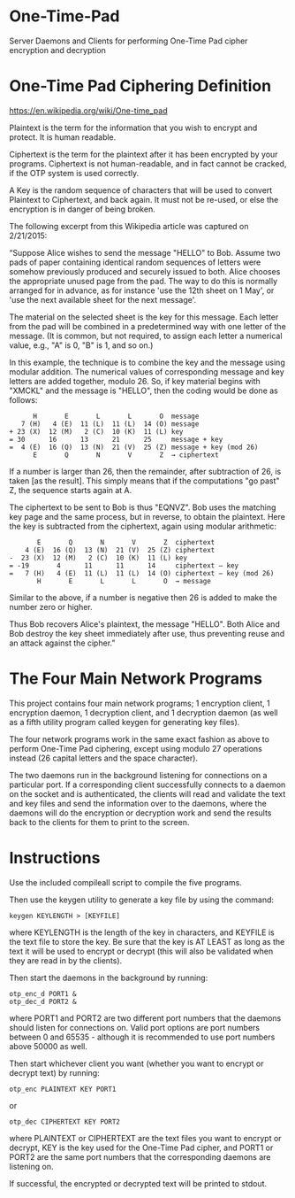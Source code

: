 # One-Time-Pad
Server Daemons and Clients for performing One-Time Pad cipher encryption and decryption

# One-Time Pad Ciphering Definition
https://en.wikipedia.org/wiki/One-time_pad

Plaintext is the term for the information that you wish to encrypt and protect. It is human readable.

Ciphertext is the term for the plaintext after it has been encrypted by your programs. Ciphertext is not human-readable, and in fact cannot be cracked, if the OTP system is used correctly.

A Key is the random sequence of characters that will be used to convert Plaintext to Ciphertext, and back again. It must not be re-used, or else the encryption is in danger of being broken.

The following excerpt from this Wikipedia article was captured on 2/21/2015:

“Suppose Alice wishes to send the message "HELLO" to Bob. Assume two pads of paper containing identical random sequences of letters were somehow previously produced and securely issued to both. Alice chooses the appropriate unused page from the pad. The way to do this is normally arranged for in advance, as for instance 'use the 12th sheet on 1 May', or 'use the next available sheet for the next message'.

The material on the selected sheet is the key for this message. Each letter from the pad will be combined in a predetermined way with one letter of the message. (It is common, but not required, to assign each letter a numerical value, e.g., "A" is 0, "B" is 1, and so on.)

In this example, the technique is to combine the key and the message using modular addition. The numerical values of corresponding message and key letters are added together, modulo 26. So, if key material begins with "XMCKL" and the message is "HELLO", then the coding would be done as follows:

          H       E       L       L       O  message
       7 (H)   4 (E)  11 (L)  11 (L)  14 (O) message
    + 23 (X)  12 (M)   2 (C)  10 (K)  11 (L) key
    = 30      16      13      21      25     message + key
    =  4 (E)  16 (Q)  13 (N)  21 (V)  25 (Z) message + key (mod 26)
          E       Q       N       V       Z  → ciphertext

If a number is larger than 26, then the remainder, after subtraction of 26, is taken [as the result]. This simply means that if the computations "go past" Z, the sequence starts again at A.

The ciphertext to be sent to Bob is thus "EQNVZ". Bob uses the matching key page and the same process, but in reverse, to obtain the plaintext. Here the key is subtracted from the ciphertext, again using modular arithmetic:

           E       Q       N       V       Z  ciphertext
        4 (E)  16 (Q)  13 (N)  21 (V)  25 (Z) ciphertext
    -  23 (X)  12 (M)   2 (C)  10 (K)  11 (L) key
    = -19       4      11      11      14     ciphertext – key
    =   7 (H)   4 (E)  11 (L)  11 (L)  14 (O) ciphertext – key (mod 26)
           H       E       L       L       O  → message

Similar to the above, if a number is negative then 26 is added to make the number zero or higher.

Thus Bob recovers Alice's plaintext, the message "HELLO". Both Alice and Bob destroy the key sheet immediately after use, thus preventing reuse and an attack against the cipher.”

# The Four Main Network Programs
This project contains four main network programs; 1 encryption client, 1 encryption daemon, 1 decryption client, and 1 decryption daemon (as well as a fifth utility program called keygen for generating key files).

The four network programs work in the same exact fashion as above to perform One-Time Pad ciphering, except using modulo 27 operations instead (26 capital letters and the space character).

The two daemons run in the background listening for connections on a particular port. If a corresponding client successfully connects to a daemon on the socket and is authenticated, the clients will read and validate the text and key files and send the information over to the daemons, where the daemons will do the encryption or decryption work and send the results back to the clients for them to print to the screen.

# Instructions
Use the included compileall script to compile the five programs.

Then use the keygen utility to generate a key file by using the command:

    keygen KEYLENGTH > [KEYFILE]
 
where KEYLENGTH is the length of the key in characters, and KEYFILE is the text file to store the key. Be sure that the key is AT LEAST as long as the text it will be used to encrypt or decrypt (this will also be validated when they are read in by the clients). 
 
Then start the daemons in the background by running:

    otp_enc_d PORT1 &
    otp_dec_d PORT2 &
    
where PORT1 and PORT2 are two different port numbers that the daemons should listen for connections on. Valid port options are port numbers between 0 and 65535 - although it is recommended to use port numbers above 50000 as well.

Then start whichever client you want (whether you want to encrypt or decrypt text) by running:

    otp_enc PLAINTEXT KEY PORT1
    
or

    otp_dec CIPHERTEXT KEY PORT2
    
where PLAINTEXT or CIPHERTEXT are the text files you want to encrypt or decrypt, KEY is the key used for the One-Time Pad cipher, and PORT1 or PORT2 are the same port numbers that the corresponding daemons are listening on.

If successful, the encrypted or decrypted text will be printed to stdout.
